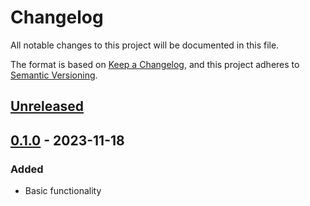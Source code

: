 # Changelog

All notable changes to this project will be documented in this file.

The format is based on [Keep a Changelog](https://keepachangelog.com/en/1.0.0/),
and this project adheres to [Semantic Versioning](https://semver.org/spec/v2.0.0.html).

## [Unreleased]

## [0.1.0] - 2023-11-18
### Added
- Basic functionality


[unreleased]: https://github.com/LiteLDev/BDSDownloader/compare/v0.1.0...HEAD
[0.1.0]: https://github.com/heaveless/bds-downloader/releases/tag/v0.1.0
